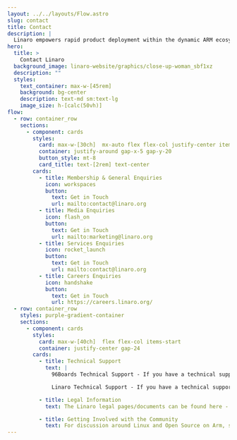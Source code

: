 ```yaml
---
layout: ../../layouts/Flow.astro
slug: contact
title: Contact
description: |
  Linaro empowers rapid product deployment within the dynamic ARM ecosystem. Our cutting-edge solutions and collaborative platform facilitate the swift development, testing, and delivery of ARM-based innovations, enabling businesses to stay ahead in today's competitive technology landscape.
hero:
  title: >
    Contact Linaro
  background_image: linaro-website/graphics/close-up-woman_sbf1xz
  description: ""
  styles:
    text_container: max-w-[45rem]
    background: bg-center
    description: text-md sm:text-lg
    image_size: h-[calc(50vh)]
flow:
  - row: container_row
    sections:
      - component: cards
        styles:
          card: max-w-[30ch]  mx-auto flex flex-col justify-center items-center
          container: justify-around gap-x-5 gap-y-20
          button_style: mt-8
          card_title: text-[2rem] text-center
        cards:
          - title: Membership & General Enquiries
            icon: workspaces
            button:
              text: Get in Touch
              url: mailto:contact@linaro.org
          - title: Media Enquiries
            icon: flash_on
            button:
              text: Get in Touch
              url: mailto:marketing@linaro.org
          - title: Services Enquiries
            icon: rocket_launch
            button:
              text: Get in Touch
              url: mailto:contact@linaro.org
          - title: Careers Enquiries
            icon: handshake
            button:
              text: Get in Touch
              url: https://careers.linaro.org/
  - row: container_row
    styles: purple-gradient-container
    sections:
      - component: cards
        styles:
          card: max-w-[40ch]  flex flex-col items-start
          container: justify-center gap-24
        cards:
          - title: Technical Support
            text: |
              96Boards Technical Support - If you have a technical support query relating to 96Boards, please post your question on [96Boards](https://discuss.96boards.org/).

              Linaro Technical Support - If you have a technical support query relating to Linaro, please go to our support page.

          - title: Legal Information
            text: The Linaro legal pages/documents can be found here - [/legal/](/legal)

          - title: Getting Involved with the Community
            text: For discussion around Linux and Open Source on Arm, subscribe to the lists on [Linaro Lists Site](https://lists.linaro.org/mailman3/lists/).
---
```

